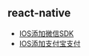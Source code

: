 ## react-native

- [IOS添加微信SDK](https://github.com/dumuzhou/blog/blob/master/react-native/ios-wechat.md)
- [IOS添加支付宝支付](https://github.com/dumuzhou/blog/blob/master/react-native/ios-alipay.md)
